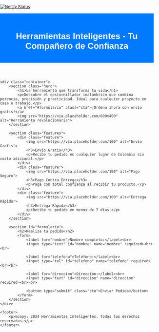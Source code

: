 [![Netlify Status](https://api.netlify.com/api/v1/badges/33b60049-d99c-4f79-8dde-5162df68041c/deploy-status)](https://app.netlify.com/sites/voluble-cupcake-c87eec/deploys)
<!DOCTYPE html>
<html lang="es">
<head>
    <meta charset="UTF-8">
    <meta name="viewport" content="width=device-width, initial-scale=1.0">
    <meta name="description" content="Descubre nuestras herramientas innovadoras con envío gratis y pago contra entrega. Simplifica tu vida hoy mismo.">
    <title>Herramientas Inteligentes - Tu Compañero de Confianza</title>
    <style>
        body {
            font-family: Arial, sans-serif;
            margin: 0;
            padding: 0;
            color: #333;
        }
        header {
            background: #007BFF;
            color: #fff;
            text-align: center;
            padding: 20px;
        }
        .container {
            padding: 20px;
            max-width: 1200px;
            margin: 0 auto;
        }
        .hero {
            text-align: center;
            margin-bottom: 30px;
        }
        .hero img {
            max-width: 100%;
            height: auto;
        }
        .hero h1 {
            color: #007BFF;
            font-size: 2.5rem;
        }
        .hero p {
            font-size: 1.2rem;
            margin-bottom: 20px;
        }
        .cta {
            display: inline-block;
            background: #007BFF;
            color: #fff;
            padding: 15px 30px;
            text-decoration: none;
            font-weight: bold;
            border-radius: 5px;
        }
        .features {
            display: flex;
            flex-wrap: wrap;
            gap: 20px;
            margin-bottom: 30px;
        }
        .feature {
            flex: 1;
            min-width: 250px;
            background: #f9f9f9;
            padding: 20px;
            border: 1px solid #ddd;
            text-align: center;
            border-radius: 8px;
        }
        .feature img {
            max-width: 100px;
            margin-bottom: 10px;
        }
        footer {
            background: #333;
            color: #fff;
            text-align: center;
            padding: 10px 0;
        }
    </style>
</head>
<body>
    <header>
        <h1>Herramientas Inteligentes - Tu Compañero de Confianza</h1>
    </header>

    <div class="container">
        <section class="hero">
            <h1>La herramienta que transforma tu vida</h1>
            <p>Descubre el destornillador inalámbrico que combina potencia, precisión y practicidad. Ideal para cualquier proyecto en casa o trabajo.</p>
            <a href="#formulario" class="cta">¡Ordena ahora con envío gratis!</a>
            <img src="https://via.placeholder.com/800x400" alt="Herramienta revolucionaria">
        </section>

        <section class="features">
            <div class="feature">
                <img src="https://via.placeholder.com/100" alt="Envío Gratis">
                <h3>Envío Gratis</h3>
                <p>Recibe tu pedido en cualquier lugar de Colombia sin costo adicional.</p>
            </div>
            <div class="feature">
                <img src="https://via.placeholder.com/100" alt="Pago Seguro">
                <h3>Pago Contra Entrega</h3>
                <p>Paga con total confianza al recibir tu producto.</p>
            </div>
            <div class="feature">
                <img src="https://via.placeholder.com/100" alt="Entrega Rápida">
                <h3>Entrega Rápida</h3>
                <p>Recibe tu pedido en menos de 7 días.</p>
            </div>
        </section>

        <section id="formulario">
            <h2>Realiza tu pedido</h2>
            <form>
                <label for="nombre">Nombre completo:</label><br>
                <input type="text" id="nombre" name="nombre" required><br><br>

                <label for="telefono">Teléfono:</label><br>
                <input type="tel" id="telefono" name="telefono" required><br><br>

                <label for="direccion">Dirección:</label><br>
                <input type="text" id="direccion" name="direccion" required><br><br>

                <button type="submit" class="cta">Enviar Pedido</button>
            </form>
        </section>
    </div>

    <footer>
        <p>&copy; 2024 Herramientas Inteligentes. Todos los derechos reservados.</p>
    </footer>
</body>
</html>
